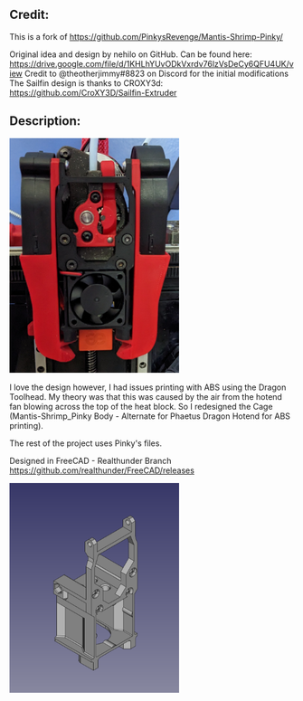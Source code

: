 ## Credit:

This is a fork of https://github.com/PinkysRevenge/Mantis-Shrimp-Pinky/

Original idea and design by nehilo on GitHub. Can be found here: https://drive.google.com/file/d/1KHLhYUvODkVxrdv76lzVsDeCy6QFU4UK/view
Credit to @theotherjimmy#8823 on Discord for the initial modifications
The Sailfin design is thanks to CROXY3d: https://github.com/CroXY3D/Sailfin-Extruder


## Description:

<img src="/Images/Toolhead.jpg" width=300>


I love the design however, I had issues printing with ABS using the Dragon Toolhead.
My theory was that this was caused by the air from the hotend fan blowing across the top of the heat block.
So I redesigned the Cage (Mantis-Shrimp_Pinky Body - Alternate for Phaetus Dragon Hotend for ABS printing).

The rest of the project uses Pinky's files.

Designed in FreeCAD - Realthunder Branch  https://github.com/realthunder/FreeCAD/releases

<img src="/Images/Mantis-Shrimp_Pinky Body - Alternate for Phaetus Dragon Hotend for ABS printing.PNG" width=300>
